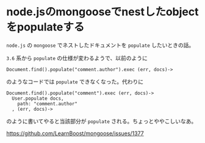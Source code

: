 # node.jsのmongooseでnestしたobjectをpopulateする


`node.js` の `mongoose` でネストしたドキュメントを `populate` したいときの話。

`3.6` 系から `populate` の仕様が変わるようで、以前のように

```
Document.find().populate("comment.author").exec (err, docs)->
```

のようなコードでは `populate` できなくなった。代わりに

```
Document.find().populate("comment").exec (err, docs)->
  User.populate docs,
    path: "comment.author"
  , (err, docs)->
```

のように書いてやると当該部分が `populate` される。ちょっとややこしいなあ。

https://github.com/LearnBoost/mongoose/issues/1377
